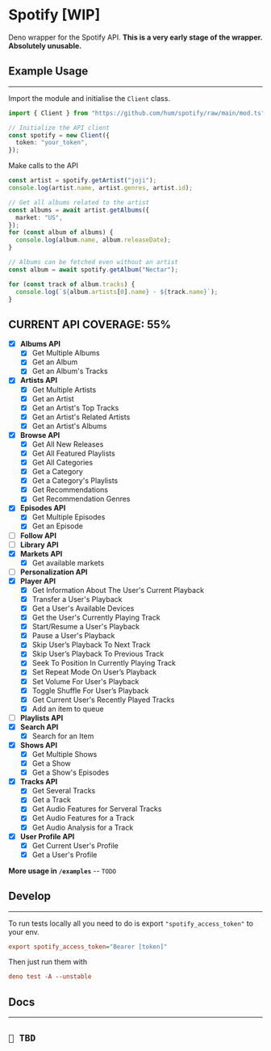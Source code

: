 # Spotify [WIP]

Deno wrapper for the Spotify API. **This is a very early stage of the wrapper.
Absolutely unusable.**

## Example Usage

---

Import the module and initialise the `Client` class.

```ts
import { Client } from "https://github.com/hum/spotify/raw/main/mod.ts";

// Initialize the API client
const spotify = new Client({
  token: "your_token",
});
```

Make calls to the API

```ts
const artist = spotify.getArtist("joji");
console.log(artist.name, artist.genres, artist.id);

// Get all albums related to the artist
const albums = await artist.getAlbums({
  market: "US",
});
for (const album of albums) {
  console.log(album.name, album.releaseDate);
}

// Albums can be fetched even without an artist
const album = await spotify.getAlbum("Nectar");

for (const track of album.tracks) {
  console.log(`${album.artists[0].name} - ${track.name}`);
}
```

## CURRENT API COVERAGE: 55%

- [x] **Albums API**
  - [x] Get Multiple Albums
  - [x] Get an Album
  - [x] Get an Album's Tracks
- [x] **Artists API**
  - [x] Get Multiple Artists
  - [x] Get an Artist
  - [x] Get an Artist's Top Tracks
  - [x] Get an Artist's Related Artists
  - [x] Get an Artist's Albums
- [x] **Browse API**
  - [x] Get All New Releases
  - [x] Get All Featured Playlists
  - [x] Get All Categories
  - [x] Get a Category
  - [x] Get a Category's Playlists
  - [x] Get Recommendations
  - [x] Get Recommendation Genres
- [x] **Episodes API**
  - [x] Get Multiple Episodes
  - [x] Get an Episode
- [ ] **Follow API**
- [ ] **Library API**
- [x] **Markets API**
  - [x] Get available markets
- [ ] **Personalization API**
- [x] **Player API**
  - [x] Get Information About The User's Current Playback
  - [x] Transfer a User's Playback
  - [x] Get a User's Available Devices
  - [x] Get the User's Currently Playing Track
  - [x] Start/Resume a User's Playback
  - [x] Pause a User's Playback
  - [x] Skip User’s Playback To Next Track
  - [x] Skip User’s Playback To Previous Track
  - [x] Seek To Position In Currently Playing Track
  - [x] Set Repeat Mode On User’s Playback
  - [x] Set Volume For User's Playback
  - [x] Toggle Shuffle For User’s Playback
  - [x] Get Current User's Recently Played Tracks
  - [x] Add an item to queue
- [ ] **Playlists API**
- [x] **Search API**
  - [x] Search for an Item
- [x] **Shows API**
  - [x] Get Multiple Shows
  - [x] Get a Show
  - [x] Get a Show's Episodes
- [x] **Tracks API**
  - [x] Get Several Tracks
  - [x] Get a Track
  - [x] Get Audio Features for Serveral Tracks
  - [x] Get Audio Features for a Track
  - [x] Get Audio Analysis for a Track
- [x] **User Profile API**
  - [x] Get Current User's Profile
  - [x] Get a User's Profile 

**More usage in `/examples`** -- `TODO`

## Develop

---

To run tests locally all you need to do is export `"spotify_access_token"` to
your env.

```ini
export spotify_access_token="Bearer [token]"
```

Then just run them with

```ini
deno test -A --unstable
```

## Docs

---

## `🌱 TBD`
